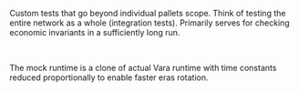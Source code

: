Custom tests that go beyond individual pallets scope. Think of testing the entire network as a whole (integration tests).
Primarily serves for checking economic invariants in a sufficiently long run.

<br/>

The mock runtime is a clone of actual Vara runtime with time constants reduced proportionally to enable faster eras rotation.
